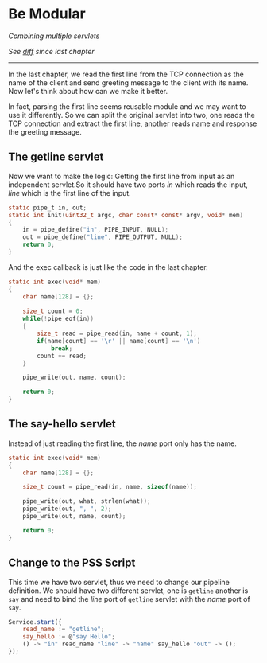 # Be Modular
*Combining multiple servlets*

*See [diff](https://github.com/38/plumber-tutorial/compare/5-be-modular-src...4-say-your-name-src) since last chapter*

---

In the last chapter, we read the first line from the TCP connection as the name of the client and send greeting message to the client with its name. Now let's think about how can we make it better. 

In fact, parsing the first line seems reusable module and we may want to use it differently. So we can split the original servlet into two, one reads the TCP connection and extract the first line, another reads name and response the greeting message. 

## The getline servlet

Now we want to make the logic: Getting the first line from input as an independent servlet.So it should have two ports *in* which reads the input, *line* which is the first line of the input.

```C
static pipe_t in, out;
static int init(uint32_t argc, char const* const* argv, void* mem)
{
	in = pipe_define("in", PIPE_INPUT, NULL);
	out = pipe_define("line", PIPE_OUTPUT, NULL);
	return 0;
}
```

And the exec callback is just like the code in the last chapter.

```C
static int exec(void* mem)
{
	char name[128] = {};
	
	size_t count = 0;
	while(!pipe_eof(in))
	{
		size_t read = pipe_read(in, name + count, 1);
		if(name[count] == '\r' || name[count] == '\n') 
			break;
		count += read;
	}

	pipe_write(out, name, count);

	return 0;
}
```

## The say-hello servlet

Instead of just reading the first line, the *name* port only has the name. 

```C
static int exec(void* mem)
{
	char name[128] = {};

	size_t count = pipe_read(in, name, sizeof(name));

	pipe_write(out, what, strlen(what));
	pipe_write(out, ", ", 2);
	pipe_write(out, name, count);

	return 0;
}
```

## Change to the PSS Script

This time we have two servlet, thus we need to change our pipeline definition. 
We should have two different servlet, one is `getline` another is `say` and need to
bind the *line* port of `getline` servlet with the *name* port of `say`. 

```javascript
Service.start({
	read_name := "getline";
	say_hello := @"say Hello";
	() -> "in" read_name "line" -> "name" say_hello "out" -> ();
});

```


